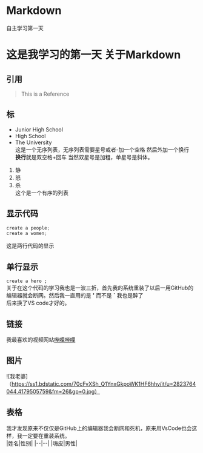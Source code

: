 # Markdown
自主学习第一天
# 这是我学习的第一天  关于Markdown
## 引用
>This is a Reference
## 标 
* Junior High School
* High School
* The University  
这是一个无序列表，无序列表需要星号或者-加一个空格 然后外加一个换行  
**换行**就是双空格+回车 当然双星号是加粗，单星号是斜体。  
1. 静
2. 怒
3. 杀  
这个是一个有序的列表
## 显示代码
```javascript  
create a people;
create a women;  
``` 
这是两行代码的显示
## 单行显示 
`create a hero ;`  
关于在这个代码的学习我也是一波三折，首先我的系统重装了以后一用GitHub的编辑器就会断网。然后我一直用的是 **'** 而不是 **`** 我也是醉了   
后来换了VS code才好的。   
## 链接
我最喜欢的视频网站[哔哩哔哩](https://www.bilibili.com/)
## 图片
![我老婆]（https://ss1.bdstatic.com/70cFvXSh_Q1YnxGkpoWK1HF6hhy/it/u=2823764044,4179505759&fm=26&gp=0.jpg）
## 表格
我才发现原来不仅仅是GitHub上的编辑器我会断网和死机，原来用VsCode也会这样，我一定要在重装系统。  
|姓名|性别|
|--|--|
|嗨皮|男性|
